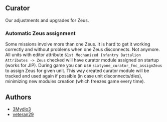 ## Curator

Our adjustments and upgrades for Zeus.

### Automatic Zeus assignment

Some missions involve more than one Zeus. It is hard to get it working correctly and without problems when one Zeus disconnects. Not anymore. All units with editor attribute `61st Mechanized Infantry Battalion Attributes -> Zeus` checked will have curator module assigned on startup (works for JIP). During game you can use `sixtyone_curator_fnc_assignZeus` to assign Zeus for given unit. This way created curator module will be tracked and used again if possible (in case unit disconnects/dies), minimizing new modules creation (which freezes game every time).

## Authors

- [3Mydlo3](https://github.com/3Mydlo3)
- [veteran29](https://github.com/veteran29)
